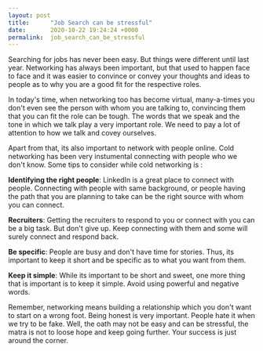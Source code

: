 ```yaml
---
layout: post
title:      "Job Search can be stressful"
date:       2020-10-22 19:24:24 +0000
permalink:  job_search_can_be_stressful
---
```



Searching for jobs has never been easy. But things were different until last year. Networking has always been important, but that used to happen face to face and it was easier to convince or convey your thoughts and ideas to people as to why you are a good fit for the respective roles. 

In today's time, when networking too has become virtual, many-a-times you don't even see the person with whom you are talking to, convincing them that you can fit the role can be tough. The words that we speak and the tone in which we talk play a very important role. We need to pay a lot of attention to how we talk and covey ourselves. 

Apart from that, its also important to network with people online. Cold networking has been very instumental connecting with people who we don't know. Some tips to consider while cold networking is :

**Identifying the right people**: LinkedIn is a great place to connect with people. Connecting with people with same background, or people having the path  that you are planning to take can be the right source with whom you can connect.

**Recruiters**: Getting the recruiters to respond to you or connect with you can be a big task. But don't give up. Keep connecting with them and some will surely connect and respond back.

**Be specific**: People are busy and don't have time for stories. Thus, its important to keep it short and be specific as to what you want from them. 

**Keep it simple**: While its important to be short and sweet, one more thing that is important is to keep it simple. Avoid using powerful and negative words.

Remember, networking means building a relationship which you don't want to start on a wrong foot. Being honest is very important. People hate it when we try to be fake. Well, the oath may not be easy and can be stressful, the matra is not to loose hope and keep going further. Your success is just around the corner.


